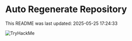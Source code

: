# Auto Regenerate Repository

This README was last updated: 2025-05-25 17:24:33

 ![TryHackMe](https://tryhackme.com/badge/533634)